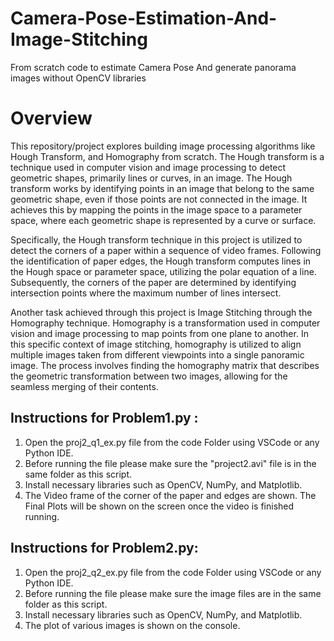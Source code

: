 # Camera-Pose-Estimation-And-Image-Stitching
From scratch code to estimate Camera Pose And generate panorama images without OpenCV libraries

# Overview

This repository/project explores building image processing algorithms like Hough Transform, and Homography from scratch. The Hough transform is a technique used in computer vision and image processing to detect geometric shapes, primarily lines or curves, in an image. The Hough transform works by identifying points in an image that belong to the same geometric shape, even if those points are not connected in the image. It achieves this by mapping the points in the image space to a parameter space, where each geometric shape is represented by a curve or surface. 

Specifically, the Hough transform technique in this project is utilized to detect the corners of a paper within a sequence of video frames. Following the identification of paper edges, the Hough transform computes lines in the Hough space or parameter space, utilizing the polar equation of a line. Subsequently, the corners of the paper are determined by identifying intersection points where the maximum number of lines intersect.    

Another task achieved through this project is Image Stitching through the Homography technique. Homography is a transformation used in computer vision and image processing to map points from one plane to another. In this specific context of image stitching, homography is utilized to align multiple images taken from different viewpoints into a single panoramic image. The process involves finding the homography matrix that describes the geometric transformation between two images, allowing for the seamless merging of their contents.

## Instructions for Problem1.py : 
1. Open the proj2_q1_ex.py file from the code Folder using VSCode or any Python IDE. 
2. Before running the file please make sure the "project2.avi" file is in the same folder as this script.
3. Install necessary libraries such as OpenCV, NumPy, and Matplotlib.
4. The Video frame of the corner of the paper and edges are shown. The Final Plots will be shown on the screen once the video is finished running.

## Instructions for Problem2.py: 
1. Open the proj2_q2_ex.py  file from the code Folder using VSCode or any Python IDE. 
2. Before running the file please make sure the image files are in the same folder as this script.
3. Install necessary libraries such as OpenCV, NumPy, and Matplotlib.
4. The plot of various images is shown on the console.
